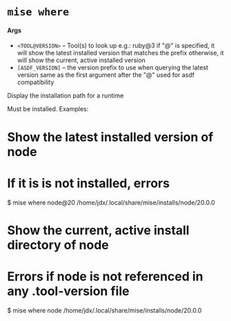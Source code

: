 # `mise where`
#### Args

* `<TOOL@VERSION>` – Tool(s) to look up
e.g.: ruby@3
if "@<PREFIX>" is specified, it will show the latest installed version
that matches the prefix
otherwise, it will show the current, active installed version
* `[ASDF_VERSION]` – the version prefix to use when querying the latest version
same as the first argument after the "@"
used for asdf compatibility

Display the installation path for a runtime

Must be installed.
Examples:
  # Show the latest installed version of node
  # If it is is not installed, errors
  $ mise where node@20
  /home/jdx/.local/share/mise/installs/node/20.0.0

  # Show the current, active install directory of node
  # Errors if node is not referenced in any .tool-version file
  $ mise where node
  /home/jdx/.local/share/mise/installs/node/20.0.0
